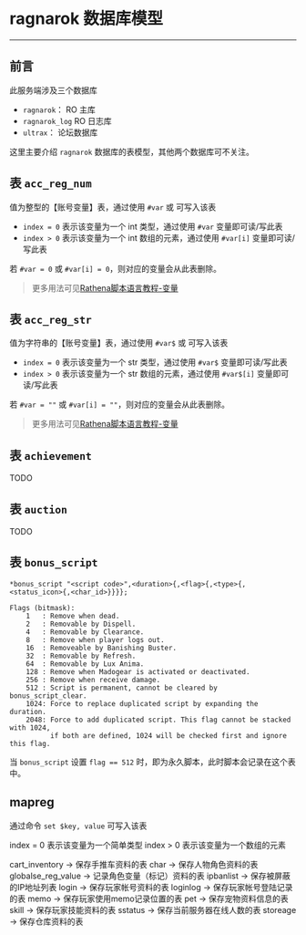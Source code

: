 # ragnarok 数据库模型

-----

## 前言

此服务端涉及三个数据库

- `ragnarok`： RO 主库
- `ragnarok_log` RO 日志库
- `ultrax`： 论坛数据库

这里主要介绍 `ragnarok` 数据库的表模型，其他两个数据库可不关注。


## 表 `acc_reg_num`

值为整型的【账号变量】表，通过使用 `#var` 或 可写入该表

- `index = 0` 表示该变量为一个 int 类型，通过使用 `#var` 变量即可读/写此表
- `index > 0` 表示该变量为一个 int 数组的元素，通过使用 `#var[i]` 变量即可读/写此表

若 `#var = 0` 或 `#var[i] = 0`，则对应的变量会从此表删除。

> 更多用法可见[Rathena脚本语言教程-变量](./Rathena脚本语言教程-变量.md)


## 表 `acc_reg_str`

值为字符串的【账号变量】表，通过使用 `#var$` 或 可写入该表

- `index = 0` 表示该变量为一个 str 类型，通过使用 `#var$` 变量即可读/写此表
- `index > 0` 表示该变量为一个 str 数组的元素，通过使用 `#var$[i]` 变量即可读/写此表

若 `#var = ""` 或 `#var[i] = ""`，则对应的变量会从此表删除。

> 更多用法可见[Rathena脚本语言教程-变量](./Rathena脚本语言教程-变量.md)


## 表 `achievement`

TODO


## 表 `auction`

TODO


## 表 `bonus_script`

```
*bonus_script "<script code>",<duration>{,<flag>{,<type>{,<status_icon>{,<char_id>}}}};

Flags (bitmask):
	1   : Remove when dead.
	2   : Removable by Dispell.
	4   : Removable by Clearance.
	8   : Remove when player logs out.
	16  : Removeable by Banishing Buster.
	32  : Removable by Refresh.
	64  : Removable by Lux Anima.
	128 : Remove when Madogear is activated or deactivated.
	256 : Remove when receive damage.
	512 : Script is permanent, cannot be cleared by bonus_script_clear.
	1024: Force to replace duplicated script by expanding the duration.
	2048: Force to add duplicated script. This flag cannot be stacked with 1024,
	      if both are defined, 1024 will be checked first and ignore this flag.
```

当 `bonus_script` 设置 `flag == 512` 时，即为永久脚本，此时脚本会记录在这个表中。


## mapreg


通过命令 `set $key, value` 可写入该表

index = 0 表示该变量为一个简单类型
index > 0 表示该变量为一个数组的元素

cart_inventory -> 保存手推车资料的表 
char -> 保存人物角色资料的表 
globalse_reg_value -> 记录角色变量（标记）资料的表 
ipbanlist -> 保存被屏蔽的IP地址列表 
login -> 保存玩家帐号资料的表 
loginlog -> 保存玩家帐号登陆记录的表 
memo -> 保存玩家使用memo记录位置的表 
pet -> 保存宠物资料信息的表 
skill -> 保存玩家技能资料的表 
sstatus -> 保存当前服务器在线人数的表 
storeage -> 保存仓库资料的表 







 


